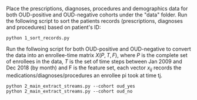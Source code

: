 Place the prescriptions, diagnoses, procedures and demographics data for both OUD-positive and OUD-negative cohorts under the "data" folder. Run the following script to sort the patients records (prescriptions, diagnoses and procedures) based on patient's ID:
```
python 1_sort_records.py
```
Run the follwoing script for both OUD-positive and OUD-negative to convert the data into an enrollee-time matrix $X(P,T,F)$, where $P$ is the complete set of enrollees in the data, $T$ is the set of time steps between Jan 2009 and Dec 2018 (by month) and F is the feature set, each vector $x_{ij}$ records the medications/diagnoses/procedures an enrollee pi took at time tj. 
```
python 2_main_extract_streams.py --cohort oud_yes
python 2_main_extract_streams.py --cohort oud_no
```
